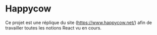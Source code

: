 # Happycow 

Ce projet est une réplique du site (https://www.happycow.net/) afin de travailler toutes les notions React vu en cours.
